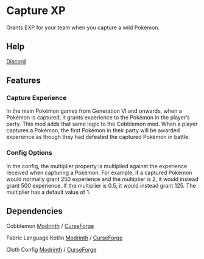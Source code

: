 # Capture XP

Grants EXP for your team when you capture a wild Pokémon.

## Help

[Discord](https://discord.com/invite/WKAR27SdSv)

## Features

### Capture Experience

In the main Pokémon games from Generation VI and onwards, when a Pokémon is captured, it grants experience to the Pokémon in the player’s party. This mod adds that same logic to the Cobblemon mod. When a player captures a Pokémon, the first Pokémon in their party will be awarded experience as though they had defeated the captured Pokémon in battle.

### Config Options

In the config, the multiplier property is multiplied against the experience received when capturing a Pokémon. For example, if a captured Pokémon would normally grant 250 experience and the multiplier is 2, it would instead grant 500 experience. If the multiplier is 0.5, it would instead grant 125. The multiplier has a default value of 1.

## Dependencies

Cobblemon [Modrinth](https://modrinth.com/mod/cobblemon) / [CurseForge](https://www.curseforge.com/minecraft/mc-mods/cobblemon)

Fabric Language Kotlin [Modrinth](https://modrinth.com/mod/fabric-language-kotlin) / [CurseForge](https://www.curseforge.com/minecraft/mc-mods/fabric-language-kotlin)

Cloth Config [Modrinth](https://modrinth.com/mod/cloth-config) / [CurseForge](https://www.curseforge.com/minecraft/mc-mods/cloth-config)
